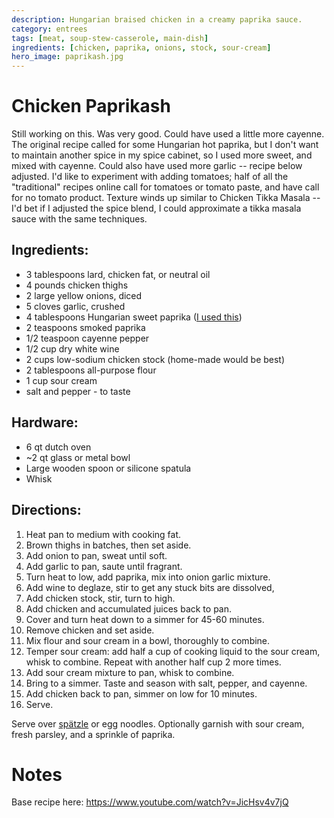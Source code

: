 ```yaml
---
description: Hungarian braised chicken in a creamy paprika sauce. 
category: entrees
tags: [meat, soup-stew-casserole, main-dish]
ingredients: [chicken, paprika, onions, stock, sour-cream]
hero_image: paprikash.jpg
---
```


# Chicken Paprikash

Still working on this. Was very good. Could have used a little more cayenne. The original recipe called for some Hungarian hot paprika, but I don't want to maintain another spice in my spice cabinet, so I used more sweet, and mixed with cayenne. Could also have used more garlic -- recipe below adjusted. I'd like to experiment with adding tomatoes; half of all the "traditional" recipes online call for tomatoes or tomato paste, and have call for no tomato product. Texture winds up similar to Chicken Tikka Masala -- I'd bet if I adjusted the spice blend, I could approximate a tikka masala sauce with the same techniques. 

## Ingredients:
- 3 tablespoons lard, chicken fat, or neutral oil
- 4 pounds chicken thighs
- 2 large yellow onions, diced
- 5 cloves garlic, crushed
- 4 tablespoons Hungarian sweet paprika ([I used this](https://www.amazon.com/dp/B004YXNJT8))
- 2 teaspoons smoked paprika
- 1/2 teaspoon cayenne pepper
- 1/2 cup dry white wine
- 2 cups low-sodium chicken stock (home-made would be best)
- 2 tablespoons all-purpose flour
- 1 cup sour cream
- salt and pepper - to taste

## Hardware:
- 6 qt dutch oven
- ~2 qt glass or metal bowl
- Large wooden spoon or silicone spatula
- Whisk

## Directions:

1. Heat pan to medium with cooking fat.
2. Brown thighs in batches, then set aside.
3. Add onion to pan, sweat until soft. 
4. Add garlic to pan, saute until fragrant.
5. Turn heat to low, add paprika, mix into onion garlic mixture.
6. Add wine to deglaze, stir to get any stuck bits are dissolved,
7. Add chicken stock, stir, turn to high.
8. Add chicken and accumulated juices back to pan. 
9. Cover and turn heat down to a simmer for 45-60 minutes.
10. Remove chicken and set aside.
11. Mix flour and sour cream in a bowl, thoroughly to combine. 
12. Temper sour cream: add half a cup of cooking liquid to the sour cream, whisk to combine. Repeat with another half cup 2 more times.
13. Add sour cream mixture to pan, whisk to combine.
14. Bring to a simmer. Taste and season with salt, pepper, and cayenne.
15. Add chicken back to pan, simmer on low for 10 minutes.
16. Serve.

Serve over [spätzle](./Spaetzle.html) or egg noodles. Optionally garnish with sour cream, fresh parsley, and a sprinkle of paprika. 

# Notes

Base recipe here: <https://www.youtube.com/watch?v=JicHsv4v7jQ>
